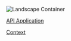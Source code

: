 ![Landscape Container](https://www.plantuml.com/plantuml/svg/bLJBRjD05DtxAuQiNCbj16B5gcrIzQ5GGfiAiR8cpgYnS6pBdW0HGg8jWKMhic71Bh10R4qX4Dh6_OMPF-BCv6L7BIfvUNmVvvvpxtMMOquZtcvvf4BzHkpGa95Iu7Fg-YmoxhY-uxKRZ3Gv3-C7nM94NopjkxpPhhTZ5Za8P3vVSe9MCVIeht0MOzxmt7gnT7-nganx3ol55eqvYs2ofz1B8M8DexBozD5UpNwoMTkmAslhQzjbSy4mkCizHiH7CH29-27VuFSIxuI8Sv6AeJmKVV5734KVhbIS4VCUaKUZCpn3UGACAelYm3UTTio35eii8dhmNyWJyLl79HhbGWmiKX2VKU6xI65AvAay9FA082n1kKHVByMW0CpT3dIqxDMWxJTer36TkqYUzMqb33tNeTmD_C82UMKGlAQ2otMpGJcjqvWXgHh4V3zYCPdO2Z3kFgwGSkPUVDNIXs80IkZ5KBu5npUg4_8TZAT4f4HSNITBVf1TI_aknfPVo3wMNI9-QaHzO-L4oYuavYYRTUeyOtx3fg4BEYlLpPn4cBReSsgHSe2mQ9QdkVT0j8zggJnGRGKraCB43ed2WGEtHElJZPV7rpMTgCyD0fNVGfBE1muP5S9te4y308q19gk1gx9D0h4p1vEyLCSCTREx2bK5doaebOhEl9wEV-qbDviOUgT5VIZT61y9pVSckrHQD_JDzAf2Mkb4fIexFw-HSpgnyHfcQ4JKTvfgkGixezEjI42q6WpafHeyIm4zUGyAgYNdiyNVOLxcISglXVW4mEcCv94geqflr6fLv2BLNaM2lStS_MOzY3AFmHpGDwrSDQQl-QWbkDBJF560SSTtBB9LNYrDAENoCoCHNqPBSUrAp76Rqig1pHhx7rWty-dfxHhjNpAtVmfZVQTQkYsVNcwR_u5c6Cl8nz_iNm00 "Landscape Container")

[API Application](../component/landscape.md)

[Context](../context.md)